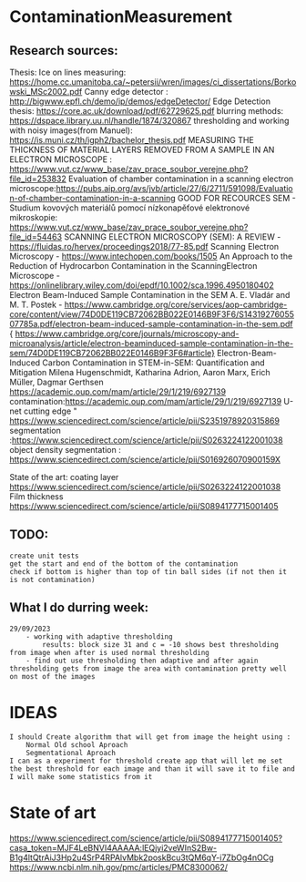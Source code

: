 # ContaminationMeasurement

## Research sources:

Thesis:
Ice on lines measuring: https://home.cc.umanitoba.ca/~petersii/wren/images/ci_dissertations/Borkowski_MSc2002.pdf
Canny edge detector : http://bigwww.epfl.ch/demo/ip/demos/edgeDetector/
Edge Detection thesis: https://core.ac.uk/download/pdf/62729625.pdf
blurring methods: https://dspace.library.uu.nl/handle/1874/320867
thresholding and working with noisy images(from Manuel): https://is.muni.cz/th/igph2/bachelor_thesis.pdf
MEASURING THE THICKNESS OF MATERIAL LAYERS REMOVED FROM A SAMPLE IN AN ELECTRON MICROSCOPE : https://www.vut.cz/www_base/zav_prace_soubor_verejne.php?file_id=253832
Evaluation of chamber contamination in a scanning electron microscope:https://pubs.aip.org/avs/jvb/article/27/6/2711/591098/Evaluation-of-chamber-contamination-in-a-scanning
GOOD FOR RECOURCES SEM -
Studium kovových materiálů pomocí nízkonapěťové elektronové mikroskopie: https://www.vut.cz/www_base/zav_prace_soubor_verejne.php?file_id=54463
SCANNING ELECTRON MICROSCOPY (SEM): A REVIEW - https://fluidas.ro/hervex/proceedings2018/77-85.pdf
Scanning Electron Microscopy - https://www.intechopen.com/books/1505
An Approach to the Reduction of Hydrocarbon Contamination in the ScanningElectron Microscope - https://onlinelibrary.wiley.com/doi/epdf/10.1002/sca.1996.4950180402
Electron Beam-Induced Sample Contamination in the SEM A. E. Vladár and M. T. Postek - https://www.cambridge.org/core/services/aop-cambridge-core/content/view/74D0DE119CB72062BB022E0146B9F3F6/S1431927605507785a.pdf/electron-beam-induced-sample-contamination-in-the-sem.pdf { https://www.cambridge.org/core/journals/microscopy-and-microanalysis/article/electron-beaminduced-sample-contamination-in-the-sem/74D0DE119CB72062BB022E0146B9F3F6#article}
Electron-Beam-Induced Carbon Contamination in STEM-in-SEM: Quantification and Mitigation Milena Hugenschmidt, Katharina Adrion, Aaron Marx, Erich Müller, Dagmar Gerthsen https://academic.oup.com/mam/article/29/1/219/6927139
contamination:https://academic.oup.com/mam/article/29/1/219/6927139
U-net cutting edge " https://www.sciencedirect.com/science/article/pii/S2351978920315869
segmentation :https://www.sciencedirect.com/science/article/pii/S0263224122001038
object density segmentation : https://www.sciencedirect.com/science/article/pii/S016926070900159X

State of the art:
coating layer https://www.sciencedirect.com/science/article/pii/S0263224122001038
Film thickness https://www.sciencedirect.com/science/article/pii/S0894177715001405

## TODO:

    create unit tests
    get the start and end of the bottom of the contamination
    check if bottom is higher than top of tin ball sides (if not then it is not contamination)

## What I do durring week:

    29/09/2023
        - working with adaptive thresholding
            results: block size 31 and c = -10 shows best thresholding from image when after is used normal thresholding
        - find out use thresholding then adaptive and after again thresholding gets from image the area with contamination pretty well on most of the images

# IDEAS

    I should Create algorithm that will get from image the height using :
        Normal Old school Aproach
        Segmentational Aproach
    I can as a experiment for threshold create app that will let me set the best threshold for each image and than it will save it to file and I will make some statistics from it

# State of art 
https://www.sciencedirect.com/science/article/pii/S0894177715001405?casa_token=MJF4LeBNVI4AAAAA:lEQjyi2veWInS2Bw-B1g4ltQtrAiJ3Hp2u4SrP4RPAlvMbk2poskBcu3tQM6qY-i7ZbOg4nOCg
https://www.ncbi.nlm.nih.gov/pmc/articles/PMC8300062/
